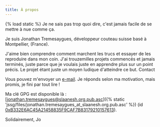 ```yaml
---
title: À propos
---
```

{% load static %}
Je ne sais pas trop quoi dire, c'est jamais facile de se mettre à nue comme ça.

Je suis Jonathan Tremesaygues, développeur couteau suisse basé à Montpellier, (France).

J'aime bien comprendre comment marchent les trucs et essayer de les reproduire dans mon coin. J'ai trouzemilles projets commencés et jamais terminés, juste parce que je voulais juste en apprendre plus sur un point précis. Le projet étant juste un moyen ludique d'atteindre ce but.
Contact

Vous pouvez m'envoyer un [e-mail](mailto:jonathan.tremesaygues++contact@slaanesh.org). Je réponds selon ma motivation, mais promis, je fini par tout lire !

Ma clé GPG est disponible là : [jonathan.tremesaygues@slaanesh.org.pub.asc]({% static 'jssg/files/jonathan.tremesaygues_at_slaanesh.org.pub.asc' %}) (id [0xB332E6AC45A21458835F9CAF7B83179210157613](http://keyserver.ubuntu.com/pks/lookup?search=B332E6AC45A21458835F9CAF7B83179210157613&fingerprint=on&op=index)).

Solidairement, Jo

